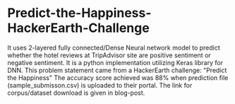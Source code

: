 # Predict-the-Happiness-HackerEarth-Challenge
It uses 2-layered fully connected/Dense Neural network model to predict whether the hotel reviews at TripAdvisor site are positive sentiment or negative sentiment. It is a python implementation utilizing Keras library for DNN.  This problem statement came from a HackerEarth challenge: "Predict the Happiness" The accuracy score achieved was 88% when prediction file (sample_submisson.csv) is uploaded to their portal.  The link for corpus/dataset download is given in blog-post.
